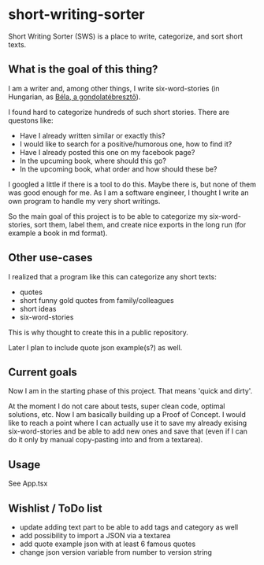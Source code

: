 # short-writing-sorter
Short Writing Sorter (SWS) is a place to write, categorize, and sort short texts.

## What is the goal of this thing?

I am a writer and, among other things, I write six-word-stories (in Hungarian, as [Béla, a gondolatébresztő](https://www.facebook.com/bela.a.gondolatebreszto/)).

I found hard to categorize hundreds of such short stories. There are questons like:
- Have I already written similar or exactly this?
- I would like to search for a positive/humorous one, how to find it?
- Have I already posted this one on my facebook page?
- In the upcuming book, where should this go?
- In the upcoming book, what order and how should these be?

I googled a little if there is a tool to do this. Maybe there is, but none of them was good enough for me. As I am a software engineer, I thought I write an own program to handle my very short writings.

So the main goal of this project is to be able to categorize my six-word-stories, sort them, label them, and create nice exports in the long run (for example a book in md format).

## Other use-cases

I realized that a program like this can categorize any short texts:
- quotes
- short funny gold quotes from family/colleagues
- short ideas
- six-word-stories

This is why thought to create this in a public repository.

Later I plan to include quote json example(s?) as well.

## Current goals

Now I am in the starting phase of this project. That means 'quick and dirty'.

At the moment I do not care about tests, super clean code, optimal solutions, etc.
Now I am basically building up a Proof of Concept. I would like to reach a point where I can actually use it to save my already exising six-word-stories and be able to add new ones and save that (even if I can do it only by manual copy-pasting into and from a textarea).

## Usage

See App.tsx

## Wishlist / ToDo list

- update adding text part to be able to add tags and category as well
- add possibility to import a JSON via a textarea
- add quote example json with at least 6 famous quotes
- change json version variable from number to version string
